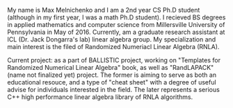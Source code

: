 My name is Max Melnichenko and I am a 2nd year CS Ph.D student (although in my first year, I was a math Ph.D student). 
I recieved BS degrees in applied mathematics and computer science from Millersville University of Pennsylvania in
May of 2016. Currently, am a graduate research assistant at ICL (Dr. Jack Dongarra's lab) linear algebra group. 
My specialization and main interest is the filed of Randomized Numeriacl Linear Algebra (RNLA). 

Current project: as a part of BALLISTIC project, working on "Templates for Randomized Numerical Linear Algebra" book,
as well as "RandLAPACK" (name not finalized yet) project. The former is aiming to serve as both an educational resouce, and
a type of "cheat sheet" with a degree of useful advise for individuals interested in the field. The later represents a serious
C++ high performance linear algebra library of RNLA algorithms. 